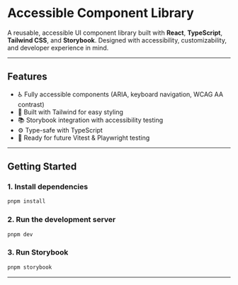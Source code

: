 # Accessible Component Library

A reusable, accessible UI component library built with **React**, **TypeScript**, **Tailwind CSS**, and **Storybook**. Designed with accessibility, customizability, and developer experience in mind.

---

## Features

- ♿ Fully accessible components (ARIA, keyboard navigation, WCAG AA contrast)
- 🎨 Built with Tailwind for easy styling
- 📚 Storybook integration with accessibility testing
- ⚙️ Type-safe with TypeScript
- 🧪 Ready for future Vitest & Playwright testing

---

## Getting Started

### 1. Install dependencies

```bash
pnpm install
```

### 2. Run the development server

```bash
pnpm dev
```

### 3. Run Storybook

```bash
pnpm storybook
```

---
